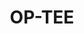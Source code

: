 ---
permalink: /engineering/projects/optee/
project_maintainers: ''
project_stats: sub-projects
sub_projects:
- project_email: optee_android_manifest
  project_link_name: optee_android_manifest
  project_maintainers: ''
  project_name: optee_android_manifest
  project_patches_url: http://patches.linaro.org/api/projects/223/?format=json
  project_scm_url: ''
  project_stats: 'true'
  project_url: https://github.com/linaro-swg/optee_android_manifest
- project_email: optee_benchmark
  project_link_name: optee_benchmark
  project_maintainers: ''
  project_name: optee_benchmark
  project_patches_url: http://patches.linaro.org/api/projects/224/?format=json
  project_scm_url: ''
  project_stats: 'true'
  project_url: https://github.com/linaro-swg/optee_benchmark
- project_email: optee_bios_qemu_tz_arm
  project_link_name: optee_bios_qemu_tz_arm
  project_maintainers: ''
  project_name: optee_bios_qemu_tz_arm
  project_patches_url: http://patches.linaro.org/api/projects/227/?format=json
  project_scm_url: ''
  project_stats: 'true'
  project_url: https://github.com/linaro-swg/bios_qemu_tz_arm
- project_email: optee_build
  project_link_name: optee_build
  project_maintainers: ''
  project_name: optee_build
  project_patches_url: http://patches.linaro.org/api/projects/221/?format=json
  project_scm_url: ''
  project_stats: 'true'
  project_url: https://github.com/OP-TEE/build
- project_email: optee_client
  project_link_name: optee_client
  project_maintainers: ''
  project_name: optee_client
  project_patches_url: http://patches.linaro.org/api/projects/220/?format=json
  project_scm_url: ''
  project_stats: 'true'
  project_url: https://github.com/OP-TEE/optee_client
- project_email: optee_gen_rootfs
  project_link_name: optee_gen_rootfs
  project_maintainers: ''
  project_name: optee_gen_rootfs
  project_patches_url: http://patches.linaro.org/api/projects/226/?format=json
  project_scm_url: ''
  project_stats: 'true'
  project_url: https://github.com/linaro-swg/gen_rootfs
- project_email: optee_hello_world
  project_link_name: optee_hello_world
  project_maintainers: ''
  project_name: optee_hello_world
  project_patches_url: http://patches.linaro.org/api/projects/228/?format=json
  project_scm_url: ''
  project_stats: 'true'
  project_url: https://github.com/linaro-swg/hello_world
- project_email: optee_linux
  project_link_name: optee_linux
  project_maintainers: ''
  project_name: optee_linux
  project_patches_url: http://patches.linaro.org/api/projects/225/?format=json
  project_scm_url: ''
  project_stats: 'true'
  project_url: https://github.com/linaro-swg/linux
- project_email: optee_manifest
  project_link_name: optee_manifest
  project_maintainers: ''
  project_name: optee_manifest
  project_patches_url: http://patches.linaro.org/api/projects/222/?format=json
  project_scm_url: ''
  project_stats: 'true'
  project_url: https://github.com/OP-TEE/manifest
- project_email: optee_os
  project_link_name: optee_os
  project_maintainers: ''
  project_name: optee_os
  project_patches_url: http://patches.linaro.org/api/projects/217/?format=json
  project_scm_url: ''
  project_stats: 'true'
  project_url: https://github.com/OP-TEE/optee_os
- project_email: optee_test
  project_link_name: optee_test
  project_maintainers: ''
  project_name: optee_test
  project_patches_url: http://patches.linaro.org/api/projects/219/?format=json
  project_scm_url: ''
  project_stats: 'true'
  project_url: https://github.com/OP-TEE/optee_test
title: OP-TEE
image:
  featured: 'true'
  path: /assets/images/projects/op-tee.png
project_url: https://www.op-tee.org
---